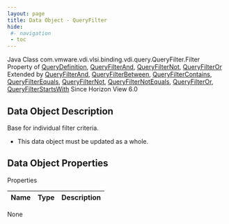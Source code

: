 ```yaml
---
layout: page
title: Data Object - QueryFilter
hide:
 #- navigation
 - toc
---
```


  
  
  



Java Class
    com.vmware.vdi.vlsi.binding.vdi.query.QueryFilter.Filter  
Property of
     [QueryDefinition](vdi.query.QueryDefinition.md#field_detail), [QueryFilterAnd](vdi.query.QueryFilter.And.md#field_detail), [QueryFilterNot](vdi.query.QueryFilter.Not.md#field_detail), [QueryFilterOr](vdi.query.QueryFilter.Or.md#field_detail)  
Extended by
     [QueryFilterAnd](vdi.query.QueryFilter.And.md), [QueryFilterBetween](vdi.query.QueryFilter.Between.md), [QueryFilterContains](vdi.query.QueryFilter.Contains.md), [QueryFilterEquals](vdi.query.QueryFilter.Equals.md), [QueryFilterNot](vdi.query.QueryFilter.Not.md), [QueryFilterNotEquals](vdi.query.QueryFilter.NotEquals.md), [QueryFilterOr](vdi.query.QueryFilter.Or.md), [QueryFilterStartsWith](vdi.query.QueryFilter.StartsWith.md)
Since 
    Horizon View 6.0

## Data Object Description 

Base for individual filter criteria. 

  * This data object must be updated as a whole.



## Data Object Properties

Properties

Name |  Type |  Description   
---|---|---  
None  
  
  

  
  

